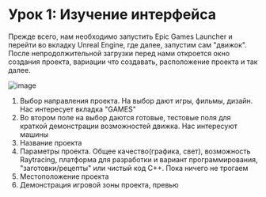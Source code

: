 # Урок 1: Изучение интерфейса

Прежде всего, нам необходимо запустить Epic Games Launcher и перейти во вкладку Unreal Engine, где далее, запустим сам "движок". После непродолжительной загрузки перед нами откроется окно создания проекта, вариации что создавать, расположение проекта и так далее.

![image](https://user-images.githubusercontent.com/90384405/199226214-dc4c0ed8-9e69-486a-acbd-29c90ff1bf48.png)

1. Выбор направления проекта. На выбор дают игры, фильмы, дизайн. Нас интересует вкладка "GAMES"
2. Во втором поле на выбор даются готовые, тестовые поля для краткой демонстрации возможностей движка. Нас интересуют машины
3. Название проекта
4. Параметры проекта. Общее качество(графика, свет), возможность Raytracing, платформа для разработки и вариант программирования, "заготовки/рецепты" или чистый код С++. Пока ничего не трогаем
5. Местоположение проекта
6. Демонстрация игровой зоны проекта, превью
